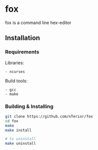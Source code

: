 # fox

fox is a command line hex-editor

## Installation

### Requirements

Libraries:
```
- ncurses
```

Build tools:
```
- gcc
- make
```

### Building & Installing

```bash
git clone https://github.com/nTerior/fox
cd fox
make
make install

# to uninstall
make uninstall
```
